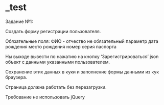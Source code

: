 # _test

Задание №1:

Создать форму регистрации пользователя.

Обязательные поля:
ФИО - отчество не обязательный параметр
дата рождения
место рождения
номер серия паспорта

Ны выходе вывести по нажатию на кнопку ‘Зарегистрироваться’  json  объект с данными указанными пользователем. 

Сохранение этих данных в куки и заполнение формы данными из кук браузера.

Страница должна работать без перезагрузки.

Требование не использовать jQuery
